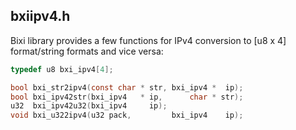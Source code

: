 ## bxiipv4.h 

Bixi library provides a few functions for IPv4 conversion to [u8 x 4] format/string
formats and vice versa:
```c
typedef u8 bxi_ipv4[4];
```
```c
bool bxi_str2ipv4(const char * str, bxi_ipv4 *  ip);
bool bxi_ipv42str(bxi_ipv4   * ip,      char * str);
u32  bxi_ipv42u32(bxi_ipv4     ip);
void bxi_u322ipv4(u32 pack,         bxi_ipv4    ip);
```
